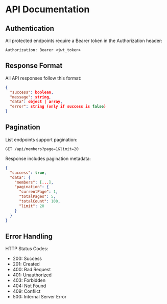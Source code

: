 # API Documentation

## Authentication

All protected endpoints require a Bearer token in the Authorization header:

```
Authorization: Bearer <jwt_token>
```

## Response Format

All API responses follow this format:

```json
{
  "success": boolean,
  "message": string,
  "data": object | array,
  "error": string (only if success is false)
}
```

## Pagination

List endpoints support pagination:

```
GET /api/members?page=1&limit=20
```

Response includes pagination metadata:

```json
{
  "success": true,
  "data": {
    "members": [...],
    "pagination": {
      "currentPage": 1,
      "totalPages": 5,
      "totalCount": 100,
      "limit": 20
    }
  }
}
```

## Error Handling

HTTP Status Codes:
- 200: Success
- 201: Created
- 400: Bad Request
- 401: Unauthorized
- 403: Forbidden
- 404: Not Found
- 409: Conflict
- 500: Internal Server Error
